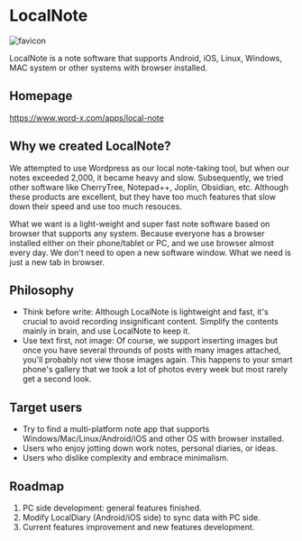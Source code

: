 # LocalNote
![favicon](https://github.com/word-x/LocalNote/assets/29170706/0bd3607a-f852-4301-93e0-752b2df14ff9)

LocalNote is a note software that supports Android, iOS, Linux, Windows, MAC system or other systems with browser installed.

## Homepage
https://www.word-x.com/apps/local-note

## Why we created LocalNote?
We attempted to use Wordpress as our local note-taking tool, but when our notes exceeded 2,000, it became heavy and slow. Subsequently, we tried other software like CherryTree, Notepad++, Joplin, Obsidian, etc. Although these products are excellent, but they have too much features that slow down their speed and use too much resouces.

What we want is a light-weight and super fast note software based on browser that supports any system. Because everyone has a browser installed either on their phone/tablet or PC, and we use browser almost every day. We don't need to open a new software window. What we need is just a new tab in browser.

## Philosophy
- Think before write: Although LocalNote is lightweight and fast, it's crucial to avoid recording insignificant content. Simplify the contents mainly in brain, and use LocalNote to keep it.
- Use text first, not image: Of course, we support inserting images but once you have several throunds of posts with many images attached, you'll probably not view those images again. This happens to your smart phone's gallery that we took a lot of photos every week but most rarely get a second look. 

## Target users
- Try to find a multi-platform note app that supports Windows/Mac/Linux/Android/iOS and other OS with browser installed.
- Users who enjoy jotting down work notes, personal diaries, or ideas.
- Users who dislike complexity and embrace minimalism.

## Roadmap
1. PC side development: general features finished.
2. Modify LocalDiary (Android/iOS side) to sync data with PC side.
3. Current features improvement and new features development. 
